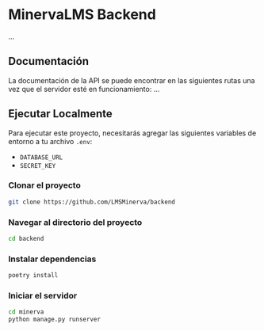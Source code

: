 # MinervaLMS Backend

...

## Documentación

La documentación de la API se puede encontrar en las siguientes rutas una vez que el servidor esté en funcionamiento:
...

## Ejecutar Localmente

Para ejecutar este proyecto, necesitarás agregar las siguientes variables de entorno a tu archivo `.env`:

- `DATABASE_URL`
- `SECRET_KEY`

### Clonar el proyecto

```bash
git clone https://github.com/LMSMinerva/backend
```

### Navegar al directorio del proyecto

```bash
cd backend
```

### Instalar dependencias

```bash
poetry install
```

### Iniciar el servidor

```bash
cd minerva
python manage.py runserver
```